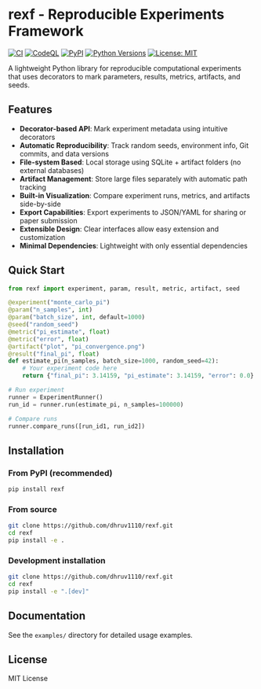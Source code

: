 # rexf - Reproducible Experiments Framework

[![CI](https://github.com/dhruv1110/rexf/workflows/CI/badge.svg)](https://github.com/dhruv1110/rexf/actions/workflows/ci.yml)
[![CodeQL](https://github.com/dhruv1110/rexf/workflows/CodeQL/badge.svg)](https://github.com/dhruv1110/rexf/actions/workflows/codeql.yml)
[![PyPI](https://img.shields.io/pypi/v/rexf)](https://pypi.org/project/rexf/)
[![Python Versions](https://img.shields.io/pypi/pyversions/rexf)](https://pypi.org/project/rexf/)
[![License: MIT](https://img.shields.io/badge/License-MIT-yellow.svg)](https://opensource.org/licenses/MIT)

A lightweight Python library for reproducible computational experiments that uses decorators to mark parameters, results, metrics, artifacts, and seeds.

## Features

- **Decorator-based API**: Mark experiment metadata using intuitive decorators
- **Automatic Reproducibility**: Track random seeds, environment info, Git commits, and data versions
- **File-system Based**: Local storage using SQLite + artifact folders (no external databases)
- **Artifact Management**: Store large files separately with automatic path tracking
- **Built-in Visualization**: Compare experiment runs, metrics, and artifacts side-by-side
- **Export Capabilities**: Export experiments to JSON/YAML for sharing or paper submission
- **Extensible Design**: Clear interfaces allow easy extension and customization
- **Minimal Dependencies**: Lightweight with only essential dependencies

## Quick Start

```python
from rexf import experiment, param, result, metric, artifact, seed

@experiment("monte_carlo_pi")
@param("n_samples", int)
@param("batch_size", int, default=1000)
@seed("random_seed")
@metric("pi_estimate", float)
@metric("error", float)
@artifact("plot", "pi_convergence.png")
@result("final_pi", float)
def estimate_pi(n_samples, batch_size=1000, random_seed=42):
    # Your experiment code here
    return {"final_pi": 3.14159, "pi_estimate": 3.14159, "error": 0.0}

# Run experiment
runner = ExperimentRunner()
run_id = runner.run(estimate_pi, n_samples=100000)

# Compare runs
runner.compare_runs([run_id1, run_id2])
```

## Installation

### From PyPI (recommended)
```bash
pip install rexf
```

### From source
```bash
git clone https://github.com/dhruv1110/rexf.git
cd rexf
pip install -e .
```

### Development installation
```bash
git clone https://github.com/dhruv1110/rexf.git
cd rexf
pip install -e ".[dev]"
```

## Documentation

See the `examples/` directory for detailed usage examples.

## License

MIT License
